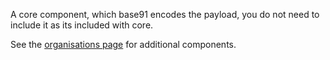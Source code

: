 A core component, which base91 encodes the payload, you do not need to include it as its included with core.

See the [organisations page](https://github.com/plinker-rpc) for additional components.
